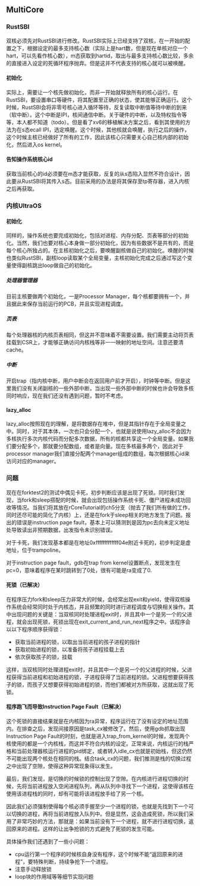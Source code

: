 ## MultiCore

### RustSBI

双核必须先对RustSBI进行修改。RustSBI实际上已经支持了双核，在一开始的配置之下，根据设定的最多支持核心数（实际上是hart数，但是现在单核对应一个hart，可以先看作核心数），m态获取到hartid，取出与最多支持核心数比较，多余的直接进入设定的死循环程序抛弃。但是这并不代表支持的核心就可以被唤醒。

#### 初始化

实际上，需要让一个核先做初始化，而非一开始就释放所有的核心运行。在RustSBI，要设置串口等硬件，将其配置至正确的状态，使其能够正确运行。这个时候，RustSBI会将非零号核心进入循环等待，反复读取中断值等待中断的到来（软中断）。这个中断是IPI，核间通信中断。关于硬件的中断，以及特权指令等等，本人都不知道（todo）。但是看了xv6的移植解决方案之后，看到其使用的方法为在s态ecall IPI，选定唤醒。这个时候，其他核就会唤醒，执行之后的操作，这个时候主核已经做好了所有的工作，因此该核心只需要关心自己核内部的初始化，然后进入os kernel。

#### 告知操作系统核心id

获取当前核心的id必须要在m态才能获取，反复的从s态陷入显然不符合设计，因此要从RustSBI将其传入s态。目前采用的办法是将其保存至tp寄存器，进入内核之后再获取。

### 内核UltraOS

#### 初始化

同样的，操作系统也要完成初始化，包括对进程、内存分配、页表等部分的初始化。当然，我们也要对核心本身做一部分初始化，因为有些数据不是共有的，而是每个核心所独占的。在主核初始化之后，要唤醒副核做自己的初始化。唤醒的时候也类似RustSBI，副核loop读取某个全局变量，主核初始化完成之后通过写这个变量使得副核跳出loop做自己的初始化。

##### 处理器管理器

目前主核要做两个初始化，一是Processor Manager，每个核都要拥有一个，并且据此来保存当前运行的PCB，并且实现进程调度。

##### 页表

每个处理器核的内核页表相同，但这并不意味着不需要设置。我们需要主动将页表挂载到CSR上，才能够正确访问内核栈等非一一映射的地址空间。注意还要清cache。

##### 中断

开启trap（指内核中断，用户中断会在返回用户前才开启），时钟等中断。但是这里我们没有关闭副核的一些外部中断，当出现一些外部中断的时候也许会导致多核同时响应，现在我们还没有遇到问题，暂时不考虑。

#### lazy_alloc

lazy_alloc按照现在的理解，是将数据存在堆中，但是其指针存在于全局变量之中。同时，对于其本体，一次也只会分配一个，也就是说使用lazy_alloc不会因为多核执行多次内核代码而分配多次数据，所有的核都共享这一个全局变量。如果我们要分配多个，那就要分配数组，或者是向量。现在多核最多两个，因此对于processor manager我们直接分配两个manager组成的数组，每次根据核心id来访问对应的manager。


### 问题

现在在forktest2的测试中偶见卡死，初步判断应该是出现了死锁。同时我们发现，当fork和sleep搭配的时候，就会出现包括操作系统卡死、僵尸进程未成功回收等情况。当我们将其放在rCoreTutorial的ch5分支（抛去了我们所有做的工作，同时还尽可能的简化了内核）上，还是在fork于sleep相关的地方发生了问题。报出的错误是instruction page fault，基本上可以猜测到是因为pc去向未定义地址处导致读出非预期数据，出发指令未识别错误。

对于卡死，我们发现基本都是在地址0xfffffffffffff04e附近卡死的，初步判定是虚地址，位于trampoline。

对于instruction page fault，gdb在trap from kernel设置断点，发现发生在pc=0，意味着程序在某时跳转到了0处，很有可能是ra变成了0.

#### 死锁（已解决）

在程序压力fork和sleep压力非常大的时候，会经常出现exit和yield，使得双核操作系统会经常同时处于内核态，并且频繁的同时进行进程调度与切换相关操作。其中出现问题的关键是：当双核同时处理进程exit时，并且其中一个是另一个的父进程，就会出现死锁，死锁出现在exit_current_and_run_next程序之中。该程序会以以下程序顺序获得锁：
- 获取当前进程的锁，以取出当前进程的孩子进程的指针
- 获取初始进程的锁，以准备将孩子进程挂载上去
- 依次获取孩子的锁，挂载

这样，当双核同时处理进程exit时，并且其中一个是另一个的父进程的时候，父进程获得当前进程和初始进程的锁，子进程获得了当前进程的锁。父进程想要获得孩子的锁，而孩子又想要获得初始进程的锁，而他们都被对方所获取，这就出现了死锁。


#### 程序跑飞而导致Instruction Page Fault（已解决）

这个死锁的直接结果就是在内核因为ra异常，程序运行在了没有设定的地址范围内。在排查之后，发现间接原因是task_cx被修改了。然后，使用gdb抓取出现Instruction Page Fault的时刻，也就是进入trap_from_kernel的时候，发现两个核使用的都是一个内核栈，而这并不符合内核的设定。正常来说，内核运行的栈严格和当前处理器核运行进程的pid绑定，或者转入idle_cx也就是初始栈，但这仍然不可能出现两个核处在相同的栈。结合task_cx的问题，我们推测是栈的切换过程之中出现了空隙，使得这种异常现象得以发生。

最后，我们发现，是切换的时候锁的控制出现了空隙。在内核进行进程切换的时候，先将当前进程放入空闲进程队列，再从队列中寻找下一个进程，这使得该核在使用该进程栈的同时，却有可能将该进程放手给了另一个核。

因此我们必须强制使得每个核必须手握至少一个进程的锁，也就是先找到下一个可以切换的进程，再将当前进程放入队列中。但是显然，这会造成死锁，所以我们采用了非常巧妙的方法，那就是：如果当前没有下一个进程，就不进行进程切换，返回原来的进程。这样的让出争抢锁的方式避免了死锁的发生可能。

具体操作我们还遇到了一些小问题：
- cpu运行第一个程序的时候核自身没有程序，这个时候不能“返回原来的进程”，要特殊判断，持续争抢下一个进程。
- 注意手动释放锁
- loop块的作用域等等细节实现问题